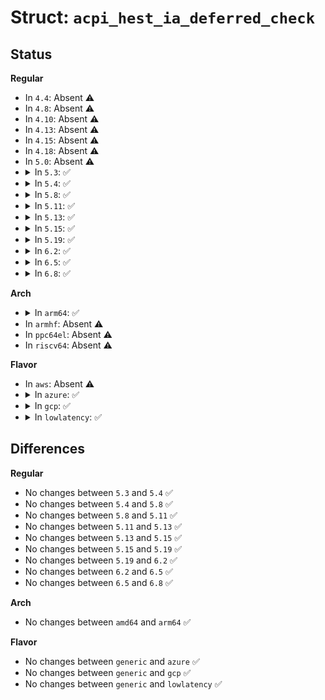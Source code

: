 # Struct: <code>acpi_hest_ia_deferred_check</code>

## Status
<b>Regular</b>
<ul>
<li>
In <code>4.4</code>: Absent ⚠️
</li>
<li>
In <code>4.8</code>: Absent ⚠️
</li>
<li>
In <code>4.10</code>: Absent ⚠️
</li>
<li>
In <code>4.13</code>: Absent ⚠️
</li>
<li>
In <code>4.15</code>: Absent ⚠️
</li>
<li>
In <code>4.18</code>: Absent ⚠️
</li>
<li>
In <code>5.0</code>: Absent ⚠️
</li>
<li>
<details>
<summary>In <code>5.3</code>: ✅</summary>

```c
struct acpi_hest_ia_deferred_check {
    struct acpi_hest_header header;
    u16 reserved1;
    u8 flags;
    u8 enabled;
    u32 records_to_preallocate;
    u32 max_sections_per_record;
    struct acpi_hest_notify notify;
    u8 num_hardware_banks;
    u8 reserved2[3];
};
```
</details>
</li>
<li>
<details>
<summary>In <code>5.4</code>: ✅</summary>

```c
struct acpi_hest_ia_deferred_check {
    struct acpi_hest_header header;
    u16 reserved1;
    u8 flags;
    u8 enabled;
    u32 records_to_preallocate;
    u32 max_sections_per_record;
    struct acpi_hest_notify notify;
    u8 num_hardware_banks;
    u8 reserved2[3];
};
```
</details>
</li>
<li>
<details>
<summary>In <code>5.8</code>: ✅</summary>

```c
struct acpi_hest_ia_deferred_check {
    struct acpi_hest_header header;
    u16 reserved1;
    u8 flags;
    u8 enabled;
    u32 records_to_preallocate;
    u32 max_sections_per_record;
    struct acpi_hest_notify notify;
    u8 num_hardware_banks;
    u8 reserved2[3];
};
```
</details>
</li>
<li>
<details>
<summary>In <code>5.11</code>: ✅</summary>

```c
struct acpi_hest_ia_deferred_check {
    struct acpi_hest_header header;
    u16 reserved1;
    u8 flags;
    u8 enabled;
    u32 records_to_preallocate;
    u32 max_sections_per_record;
    struct acpi_hest_notify notify;
    u8 num_hardware_banks;
    u8 reserved2[3];
};
```
</details>
</li>
<li>
<details>
<summary>In <code>5.13</code>: ✅</summary>

```c
struct acpi_hest_ia_deferred_check {
    struct acpi_hest_header header;
    u16 reserved1;
    u8 flags;
    u8 enabled;
    u32 records_to_preallocate;
    u32 max_sections_per_record;
    struct acpi_hest_notify notify;
    u8 num_hardware_banks;
    u8 reserved2[3];
};
```
</details>
</li>
<li>
<details>
<summary>In <code>5.15</code>: ✅</summary>

```c
struct acpi_hest_ia_deferred_check {
    struct acpi_hest_header header;
    u16 reserved1;
    u8 flags;
    u8 enabled;
    u32 records_to_preallocate;
    u32 max_sections_per_record;
    struct acpi_hest_notify notify;
    u8 num_hardware_banks;
    u8 reserved2[3];
};
```
</details>
</li>
<li>
<details>
<summary>In <code>5.19</code>: ✅</summary>

```c
struct acpi_hest_ia_deferred_check {
    struct acpi_hest_header header;
    u16 reserved1;
    u8 flags;
    u8 enabled;
    u32 records_to_preallocate;
    u32 max_sections_per_record;
    struct acpi_hest_notify notify;
    u8 num_hardware_banks;
    u8 reserved2[3];
};
```
</details>
</li>
<li>
<details>
<summary>In <code>6.2</code>: ✅</summary>

```c
struct acpi_hest_ia_deferred_check {
    struct acpi_hest_header header;
    u16 reserved1;
    u8 flags;
    u8 enabled;
    u32 records_to_preallocate;
    u32 max_sections_per_record;
    struct acpi_hest_notify notify;
    u8 num_hardware_banks;
    u8 reserved2[3];
};
```
</details>
</li>
<li>
<details>
<summary>In <code>6.5</code>: ✅</summary>

```c
struct acpi_hest_ia_deferred_check {
    struct acpi_hest_header header;
    u16 reserved1;
    u8 flags;
    u8 enabled;
    u32 records_to_preallocate;
    u32 max_sections_per_record;
    struct acpi_hest_notify notify;
    u8 num_hardware_banks;
    u8 reserved2[3];
};
```
</details>
</li>
<li>
<details>
<summary>In <code>6.8</code>: ✅</summary>

```c
struct acpi_hest_ia_deferred_check {
    struct acpi_hest_header header;
    u16 reserved1;
    u8 flags;
    u8 enabled;
    u32 records_to_preallocate;
    u32 max_sections_per_record;
    struct acpi_hest_notify notify;
    u8 num_hardware_banks;
    u8 reserved2[3];
};
```
</details>
</li>
</ul>
<b>Arch</b>
<ul>
<li>
<details>
<summary>In <code>arm64</code>: ✅</summary>

```c
struct acpi_hest_ia_deferred_check {
    struct acpi_hest_header header;
    u16 reserved1;
    u8 flags;
    u8 enabled;
    u32 records_to_preallocate;
    u32 max_sections_per_record;
    struct acpi_hest_notify notify;
    u8 num_hardware_banks;
    u8 reserved2[3];
};
```
</details>
</li>
<li>
In <code>armhf</code>: Absent ⚠️
</li>
<li>
In <code>ppc64el</code>: Absent ⚠️
</li>
<li>
In <code>riscv64</code>: Absent ⚠️
</li>
</ul>
<b>Flavor</b>
<ul>
<li>
In <code>aws</code>: Absent ⚠️
</li>
<li>
<details>
<summary>In <code>azure</code>: ✅</summary>

```c
struct acpi_hest_ia_deferred_check {
    struct acpi_hest_header header;
    u16 reserved1;
    u8 flags;
    u8 enabled;
    u32 records_to_preallocate;
    u32 max_sections_per_record;
    struct acpi_hest_notify notify;
    u8 num_hardware_banks;
    u8 reserved2[3];
};
```
</details>
</li>
<li>
<details>
<summary>In <code>gcp</code>: ✅</summary>

```c
struct acpi_hest_ia_deferred_check {
    struct acpi_hest_header header;
    u16 reserved1;
    u8 flags;
    u8 enabled;
    u32 records_to_preallocate;
    u32 max_sections_per_record;
    struct acpi_hest_notify notify;
    u8 num_hardware_banks;
    u8 reserved2[3];
};
```
</details>
</li>
<li>
<details>
<summary>In <code>lowlatency</code>: ✅</summary>

```c
struct acpi_hest_ia_deferred_check {
    struct acpi_hest_header header;
    u16 reserved1;
    u8 flags;
    u8 enabled;
    u32 records_to_preallocate;
    u32 max_sections_per_record;
    struct acpi_hest_notify notify;
    u8 num_hardware_banks;
    u8 reserved2[3];
};
```
</details>
</li>
</ul>

## Differences
<b>Regular</b>
<ul>
<li>
No changes between <code>5.3</code> and <code>5.4</code> ✅
</li>
<li>
No changes between <code>5.4</code> and <code>5.8</code> ✅
</li>
<li>
No changes between <code>5.8</code> and <code>5.11</code> ✅
</li>
<li>
No changes between <code>5.11</code> and <code>5.13</code> ✅
</li>
<li>
No changes between <code>5.13</code> and <code>5.15</code> ✅
</li>
<li>
No changes between <code>5.15</code> and <code>5.19</code> ✅
</li>
<li>
No changes between <code>5.19</code> and <code>6.2</code> ✅
</li>
<li>
No changes between <code>6.2</code> and <code>6.5</code> ✅
</li>
<li>
No changes between <code>6.5</code> and <code>6.8</code> ✅
</li>
</ul>
<b>Arch</b>
<ul>
<li>
No changes between <code>amd64</code> and <code>arm64</code> ✅
</li>
</ul>
<b>Flavor</b>
<ul>
<li>
No changes between <code>generic</code> and <code>azure</code> ✅
</li>
<li>
No changes between <code>generic</code> and <code>gcp</code> ✅
</li>
<li>
No changes between <code>generic</code> and <code>lowlatency</code> ✅
</li>
</ul>
